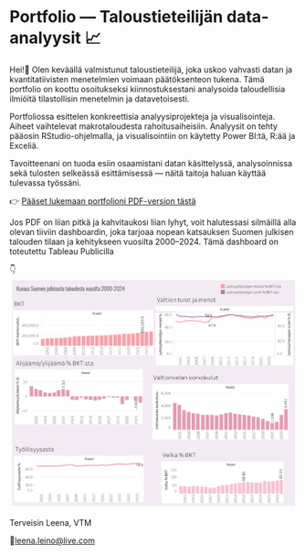 # Portfolio — Taloustieteilijän data-analyysit 📈

Hei!👋 Olen keväällä valmistunut taloustieteilijä, joka uskoo vahvasti datan ja kvantitatiivisten menetelmien voimaan päätöksenteon tukena. Tämä portfolio on koottu osoitukseksi kiinnostuksestani analysoida taloudellisia ilmiöitä tilastollisin menetelmin ja datavetoisesti.

Portfoliossa esittelen konkreettisia analyysiprojekteja ja visualisointeja. Aiheet vaihtelevat makrotaloudesta rahoitusaiheisiin. Analyysit on tehty pääosin RStudio-ohjelmalla, ja visualisointiin on käytetty Power BI:tä, R:ää ja Exceliä.

Tavoitteenani on tuoda esiin osaamistani datan käsittelyssä, analysoinnissa sekä tulosten selkeässä esittämisessä — näitä taitoja haluan käyttää tulevassa työssäni. 

👉 [Pääset lukemaan portfolioni PDF-version tästä](./Portfolio_Leena.pdf)

Jos PDF on liian pitkä ja kahvitaukosi liian lyhyt, voit halutessasi silmäillä alla olevan tiiviin dashboardin, joka tarjoaa nopean katsauksen Suomen julkisen talouden tilaan ja kehitykseen vuosilta 2000–2024. Tämä dashboard on toteutettu Tableau Publicilla

👇 ![Dashboard Suomen julkisesta taloudesta vuosilta 2000-2024](https://raw.githubusercontent.com/leenaleino/portfolio/main/Dashboard%203.png)



Terveisin Leena, VTM

📧leena.leino@live.com
